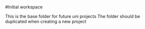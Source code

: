 #Initial workspace

This is the base folder for future uni projects
The folder should be duplicated when creating a new project
